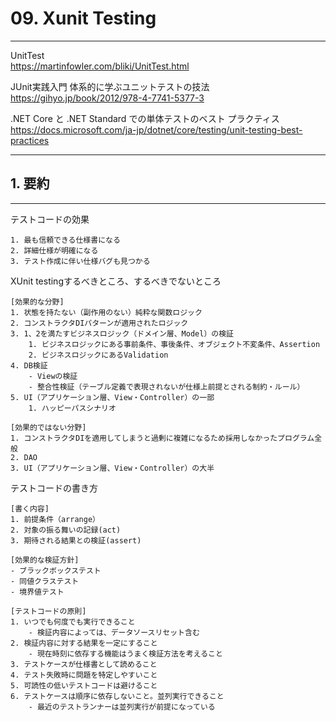 # 09. Xunit Testing
________________________________________
UnitTest  
https://martinfowler.com/bliki/UnitTest.html

JUnit実践入門 体系的に学ぶユニットテストの技法  
https://gihyo.jp/book/2012/978-4-7741-5377-3

.NET Core と .NET Standard での単体テストのベスト プラクティス  
https://docs.microsoft.com/ja-jp/dotnet/core/testing/unit-testing-best-practices

________________________________________
## 1. 要約
________________________________________
テストコードの効果

```text
1. 最も信頼できる仕様書になる
2. 詳細仕様が明確になる
3. テスト作成に伴い仕様バグも見つかる
```

XUnit testingするべきところ、するべきでないところ

```text
[効果的な分野]
1. 状態を持たない（副作用のない）純粋な関数ロジック
2. コンストラクタDIパターンが適用されたロジック
3. 1、2を満たすビジネスロジック（ドメイン層、Model）の検証
    1. ビジネスロジックにある事前条件、事後条件、オブジェクト不変条件、Assertion
    2. ビジネスロジックにあるValidation
4. DB検証
    - Viewの検証
    - 整合性検証（テーブル定義で表現されないが仕様上前提とされる制約・ルール）
5. UI（アプリケーション層、View・Controller）の一部
    1. ハッピーパスシナリオ

[効果的ではない分野]
1. コンストラクタDIを適用してしまうと過剰に複雑になるため採用しなかったプログラム全般
2. DAO
3. UI（アプリケーション層、View・Controller）の大半
```

テストコードの書き方

```text
[書く内容]
1. 前提条件（arrange）
2. 対象の振る舞いの記録(act)
3. 期待される結果との検証(assert)

[効果的な検証方針]
- ブラックボックステスト
- 同値クラステスト
- 境界値テスト

[テストコードの原則]
1. いつでも何度でも実行できること
    - 検証内容によっては、データソースリセット含む
2. 検証内容に対する結果を一定にすること
    - 現在時刻に依存する機能はうまく検証方法を考えること
3. テストケースが仕様書として読めること
4. テスト失敗時に問題を特定しやすいこと
5. 可読性の低いテストコードは避けること
6. テストケースは順序に依存しないこと。並列実行できること
    - 最近のテストランナーは並列実行が前提になっている
```